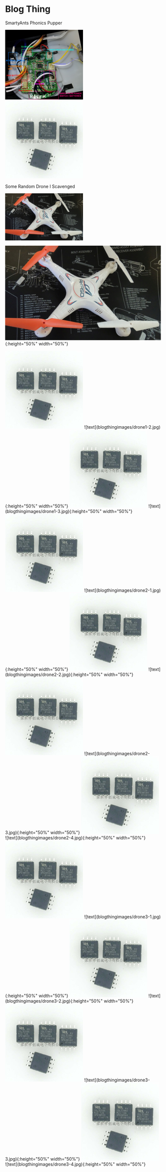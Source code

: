 # Blog Thing
SmartyAnts Phonics Pupper

<img src="https://github.com/defcon510/defcon510.github.io/blob/master/blogthingimages/phonicspupper-labels-finished.jpg" width=50% height=50%>
<img src="https://github.com/defcon510/defcon510.github.io/blob/master/blogthingimages/phonicspupper-jAP3OpMi.jpg" width=50% height=50%>



Some Random Drone I Scavenged

<img src="https://github.com/defcon510/defcon510.github.io/blob/master/blogthingimages/drone1-1.jpg" width=50% height=50%>

![text](blogthingimages/drone1-1.jpg){:height="50%" width="50%"}

<img src="https://github.com/defcon510/defcon510.github.io/blob/master/blogthingimages/phonicspupper-jAP3OpMi.jpg" width=50% height=50%>
![text](blogthingimages/drone1-2.jpg){:height="50%" width="50%"}

<img src="https://github.com/defcon510/defcon510.github.io/blob/master/blogthingimages/phonicspupper-jAP3OpMi.jpg" width=50% height=50%>
![text](blogthingimages/drone1-3.jpg){:height="50%" width="50%"}

<img src="https://github.com/defcon510/defcon510.github.io/blob/master/blogthingimages/phonicspupper-jAP3OpMi.jpg" width=50% height=50%>
![text](blogthingimages/drone2-1.jpg){:height="50%" width="50%"}

<img src="https://github.com/defcon510/defcon510.github.io/blob/master/blogthingimages/phonicspupper-jAP3OpMi.jpg" width=50% height=50%>
![text](blogthingimages/drone2-2.jpg){:height="50%" width="50%"}

<img src="https://github.com/defcon510/defcon510.github.io/blob/master/blogthingimages/phonicspupper-jAP3OpMi.jpg" width=50% height=50%>
![text](blogthingimages/drone2-3.jpg){:height="50%" width="50%"}

<img src="https://github.com/defcon510/defcon510.github.io/blob/master/blogthingimages/phonicspupper-jAP3OpMi.jpg" width=50% height=50%>
![text](blogthingimages/drone2-4.jpg){:height="50%" width="50%"}

<img src="https://github.com/defcon510/defcon510.github.io/blob/master/blogthingimages/phonicspupper-jAP3OpMi.jpg" width=50% height=50%>
![text](blogthingimages/drone3-1.jpg){:height="50%" width="50%"}

<img src="https://github.com/defcon510/defcon510.github.io/blob/master/blogthingimages/phonicspupper-jAP3OpMi.jpg" width=50% height=50%>
![text](blogthingimages/drone3-2.jpg){:height="50%" width="50%"}

<img src="https://github.com/defcon510/defcon510.github.io/blob/master/blogthingimages/phonicspupper-jAP3OpMi.jpg" width=50% height=50%>
![text](blogthingimages/drone3-3.jpg){:height="50%" width="50%"}

<img src="https://github.com/defcon510/defcon510.github.io/blob/master/blogthingimages/phonicspupper-jAP3OpMi.jpg" width=50% height=50%>
![text](blogthingimages/drone3-4.jpg){:height="50%" width="50%"}
